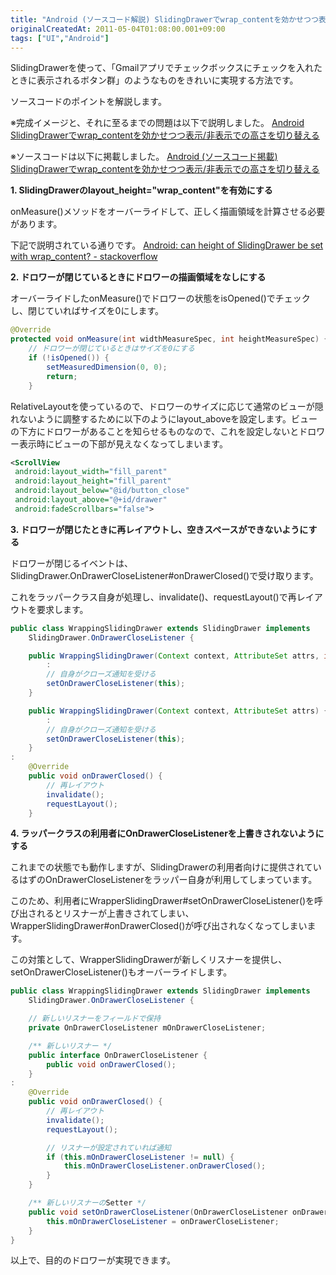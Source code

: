 ```yaml
---
title: "Android (ソースコード解説) SlidingDrawerでwrap_contentを効かせつつ表示/非表示での高さを切り替える"
originalCreatedAt: 2011-05-04T01:08:00.001+09:00
tags: ["UI","Android"]
---
```

SlidingDrawerを使って、「Gmailアプリでチェックボックスにチェックを入れたときに表示されるボタン群」のようなものをきれいに実現する方法です。

ソースコードのポイントを解説します。
<!--more-->
※完成イメージと、それに至るまでの問題は以下で説明しました。
[Android SlidingDrawerでwrap\_contentを効かせつつ表示/非表示での高さを切り替える](/ja/post/2011/05/android-slidingdrawerwrapcontent/)

※ソースコードは以下に掲載しました。
[Android (ソースコード掲載) SlidingDrawerでwrap\_contentを効かせつつ表示/非表示での高さを切り替える](/ja/post/2011/05/android-slidingdrawerwrapcontent_04/)

**1\. SlidingDrawerのlayout\_height="wrap\_content"を有効にする**

onMeasure()メソッドをオーバーライドして、正しく描画領域を計算させる必要があります。

下記で説明されている通りです。
[Android: can height of SlidingDrawer be set with wrap\_content? - stackoverflow](http://stackoverflow.com/questions/3654492/android-can-height-of-slidingdrawer-be-set-with-wrap-content/4265553#4265553)

**2\. ドロワーが閉じているときにドロワーの描画領域をなしにする**

オーバーライドしたonMeasure()でドロワーの状態をisOpened()でチェックし、閉じていればサイズを0にします。

```java
@Override
protected void onMeasure(int widthMeasureSpec, int heightMeasureSpec) {
    // ドロワーが閉じているときはサイズを0にする
    if (!isOpened()) {
        setMeasuredDimension(0, 0);
        return;
    }
```

RelativeLayoutを使っているので、ドロワーのサイズに応じて通常のビューが隠れないように調整するために以下のようにlayout\_aboveを設定します。ビューの下方にドロワーがあることを知らせるものなので、これを設定しないとドロワー表示時にビューの下部が見えなくなってしまいます。

```xml
<ScrollView
 android:layout_width="fill_parent"
 android:layout_height="fill_parent"
 android:layout_below="@id/button_close"
 android:layout_above="@+id/drawer"
 android:fadeScrollbars="false">
```

**3\. ドロワーが閉じたときに再レイアウトし、空きスペースができないようにする**

ドロワーが閉じるイベントは、SlidingDrawer.OnDrawerCloseListener#onDrawerClosed()で受け取ります。

これをラッパークラス自身が処理し、invalidate()、requestLayout()で再レイアウトを要求します。

```java
public class WrappingSlidingDrawer extends SlidingDrawer implements
    SlidingDrawer.OnDrawerCloseListener {

    public WrappingSlidingDrawer(Context context, AttributeSet attrs, int defStyle) {
        :
        // 自身がクローズ通知を受ける
        setOnDrawerCloseListener(this);
    }

    public WrappingSlidingDrawer(Context context, AttributeSet attrs) {
        :
        // 自身がクローズ通知を受ける
        setOnDrawerCloseListener(this);
    }
:
    @Override
    public void onDrawerClosed() {
        // 再レイアウト
        invalidate();
        requestLayout();
    }
```

**4\. ラッパークラスの利用者にOnDrawerCloseListenerを上書きされないようにする**

これまでの状態でも動作しますが、SlidingDrawerの利用者向けに提供されているはずのOnDrawerCloseListenerをラッパー自身が利用してしまっています。

このため、利用者にWrapperSlidingDrawer#setOnDrawerCloseListener()を呼び出されるとリスナーが上書きされてしまい、WrapperSlidingDrawer#onDrawerClosed()が呼び出されなくなってしまいます。

この対策として、WrapperSlidingDrawerが新しくリスナーを提供し、setOnDrawerCloseListener()もオーバーライドします。

```java
public class WrappingSlidingDrawer extends SlidingDrawer implements
    SlidingDrawer.OnDrawerCloseListener {

    // 新しいリスナーをフィールドで保持
    private OnDrawerCloseListener mOnDrawerCloseListener;

    /** 新しいリスナー */
    public interface OnDrawerCloseListener {
        public void onDrawerClosed();
    }
:
    @Override
    public void onDrawerClosed() {
        // 再レイアウト
        invalidate();
        requestLayout();

        // リスナーが設定されていれば通知
        if (this.mOnDrawerCloseListener != null) {
            this.mOnDrawerCloseListener.onDrawerClosed();
        }
    }

    /** 新しいリスナーのSetter */
    public void setOnDrawerCloseListener(OnDrawerCloseListener onDrawerCloseListener) {
        this.mOnDrawerCloseListener = onDrawerCloseListener;
    }
}
```

以上で、目的のドロワーが実現できます。
